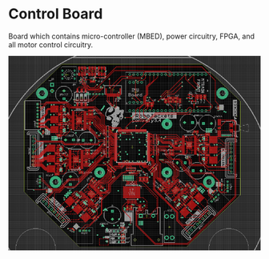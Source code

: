 # Control Board

Board which contains micro-controller (MBED), power circuitry, FPGA, and all motor control circuitry.

![Control Board](./control.png)